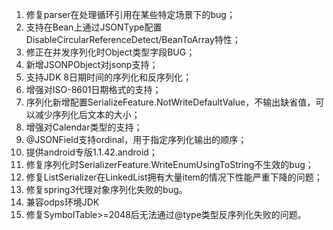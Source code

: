 1. 修复parser在处理循环引用在某些特定场景下的bug；
2. 支持在Bean上通过JSONType配置DisableCircularReferenceDetect/BeanToArray特性；
3. 修正在并发序列化时Object类型字段BUG；
4. 新增JSONPObject对jsonp支持；
5. 支持JDK 8日期时间的序列化和反序列化；
6. 增强对ISO-8601日期格式的支持；
7. 序列化新增配置SerializeFeature.NotWriteDefaultValue，不输出缺省值，可以减少序列化后文本的大小；
8. 增强对Calendar类型的支持；
9. @JSONField支持ordinal，用于指定序列化输出的顺序；
10. 提供android专版1.1.42.android；
11. 修复序列化时SerializerFeature.WriteEnumUsingToString不生效的bug；
12. 修复ListSerializer在LinkedList拥有大量item的情况下性能严重下降的问题；
13. 修复spring3代理对象序列化失败的bug。
14. 兼容odps环境JDK
15. 修复SymbolTable>=2048后无法通过@type类型反序列化失败的问题。